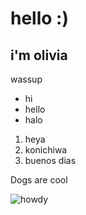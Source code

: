 # hello :) 

## i'm olivia

wassup

* hi
* hello
* halo 

1. heya
2. konichiwa
3. buenos dias

Dogs are cool 

![howdy](https://uiuc-ischool-dataviz.github.io/spring2019online/week04/data/littleCorgiInHat.png)

